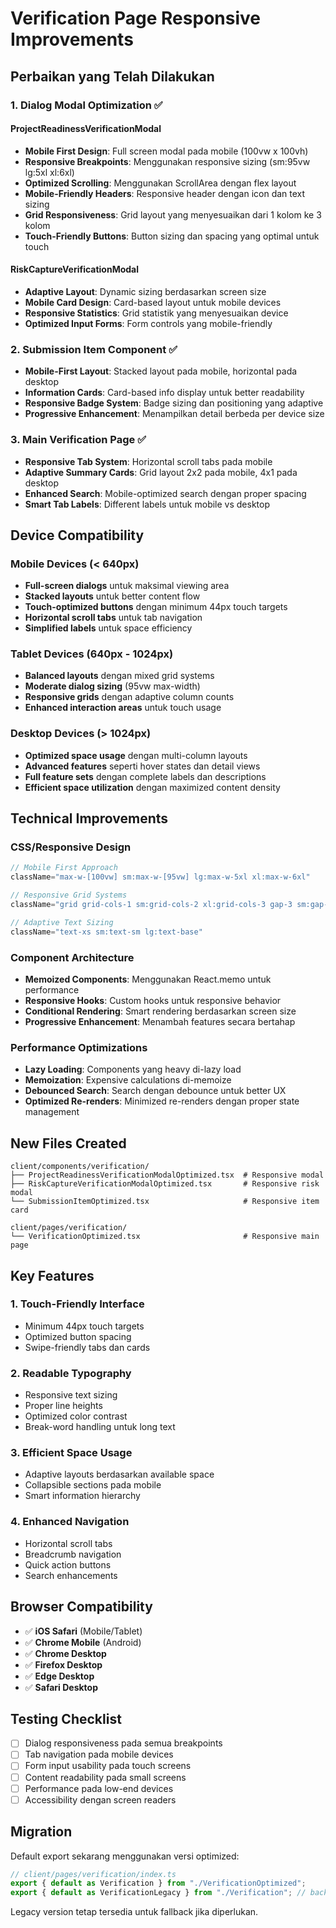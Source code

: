 # Verification Page Responsive Improvements

## Perbaikan yang Telah Dilakukan

### 1. **Dialog Modal Optimization** ✅

#### ProjectReadinessVerificationModal
- **Mobile First Design**: Full screen modal pada mobile (100vw x 100vh)
- **Responsive Breakpoints**: Menggunakan responsive sizing (sm:95vw lg:5xl xl:6xl)
- **Optimized Scrolling**: Menggunakan ScrollArea dengan flex layout
- **Mobile-Friendly Headers**: Responsive header dengan icon dan text sizing
- **Grid Responsiveness**: Grid layout yang menyesuaikan dari 1 kolom ke 3 kolom
- **Touch-Friendly Buttons**: Button sizing dan spacing yang optimal untuk touch

#### RiskCaptureVerificationModal  
- **Adaptive Layout**: Dynamic sizing berdasarkan screen size
- **Mobile Card Design**: Card-based layout untuk mobile devices
- **Responsive Statistics**: Grid statistik yang menyesuaikan device
- **Optimized Input Forms**: Form controls yang mobile-friendly

### 2. **Submission Item Component** ✅
- **Mobile-First Layout**: Stacked layout pada mobile, horizontal pada desktop
- **Information Cards**: Card-based info display untuk better readability
- **Responsive Badge System**: Badge sizing dan positioning yang adaptive
- **Progressive Enhancement**: Menampilkan detail berbeda per device size

### 3. **Main Verification Page** ✅
- **Responsive Tab System**: Horizontal scroll tabs pada mobile
- **Adaptive Summary Cards**: Grid layout 2x2 pada mobile, 4x1 pada desktop
- **Enhanced Search**: Mobile-optimized search dengan proper spacing
- **Smart Tab Labels**: Different labels untuk mobile vs desktop

## Device Compatibility

### Mobile Devices (< 640px)
- **Full-screen dialogs** untuk maksimal viewing area
- **Stacked layouts** untuk better content flow
- **Touch-optimized buttons** dengan minimum 44px touch targets
- **Horizontal scroll tabs** untuk tab navigation
- **Simplified labels** untuk space efficiency

### Tablet Devices (640px - 1024px)
- **Balanced layouts** dengan mixed grid systems
- **Moderate dialog sizing** (95vw max-width)
- **Responsive grids** dengan adaptive column counts
- **Enhanced interaction areas** untuk touch usage

### Desktop Devices (> 1024px)
- **Optimized space usage** dengan multi-column layouts
- **Advanced features** seperti hover states dan detail views
- **Full feature sets** dengan complete labels dan descriptions
- **Efficient space utilization** dengan maximized content density

## Technical Improvements

### CSS/Responsive Design
```typescript
// Mobile First Approach
className="max-w-[100vw] sm:max-w-[95vw] lg:max-w-5xl xl:max-w-6xl"

// Responsive Grid Systems
className="grid grid-cols-1 sm:grid-cols-2 xl:grid-cols-3 gap-3 sm:gap-4"

// Adaptive Text Sizing
className="text-xs sm:text-sm lg:text-base"
```

### Component Architecture
- **Memoized Components**: Menggunakan React.memo untuk performance
- **Responsive Hooks**: Custom hooks untuk responsive behavior
- **Conditional Rendering**: Smart rendering berdasarkan screen size
- **Progressive Enhancement**: Menambah features secara bertahap

### Performance Optimizations
- **Lazy Loading**: Components yang heavy di-lazy load
- **Memoization**: Expensive calculations di-memoize
- **Debounced Search**: Search dengan debounce untuk better UX
- **Optimized Re-renders**: Minimized re-renders dengan proper state management

## New Files Created

```
client/components/verification/
├── ProjectReadinessVerificationModalOptimized.tsx  # Responsive modal
├── RiskCaptureVerificationModalOptimized.tsx       # Responsive risk modal  
└── SubmissionItemOptimized.tsx                     # Responsive item card

client/pages/verification/
└── VerificationOptimized.tsx                       # Responsive main page
```

## Key Features

### 1. **Touch-Friendly Interface**
- Minimum 44px touch targets
- Optimized button spacing
- Swipe-friendly tabs dan cards

### 2. **Readable Typography**
- Responsive text sizing
- Proper line heights
- Optimized color contrast
- Break-word handling untuk long text

### 3. **Efficient Space Usage** 
- Adaptive layouts berdasarkan available space
- Collapsible sections pada mobile
- Smart information hierarchy

### 4. **Enhanced Navigation**
- Horizontal scroll tabs
- Breadcrumb navigation
- Quick action buttons
- Search enhancements

## Browser Compatibility

- ✅ **iOS Safari** (Mobile/Tablet)
- ✅ **Chrome Mobile** (Android)
- ✅ **Chrome Desktop**
- ✅ **Firefox Desktop**
- ✅ **Edge Desktop**
- ✅ **Safari Desktop**

## Testing Checklist

- [ ] Dialog responsiveness pada semua breakpoints
- [ ] Tab navigation pada mobile devices  
- [ ] Form input usability pada touch screens
- [ ] Content readability pada small screens
- [ ] Performance pada low-end devices
- [ ] Accessibility dengan screen readers

## Migration

Default export sekarang menggunakan versi optimized:

```typescript
// client/pages/verification/index.ts
export { default as Verification } from "./VerificationOptimized";
export { default as VerificationLegacy } from "./Verification"; // backup
```

Legacy version tetap tersedia untuk fallback jika diperlukan.

